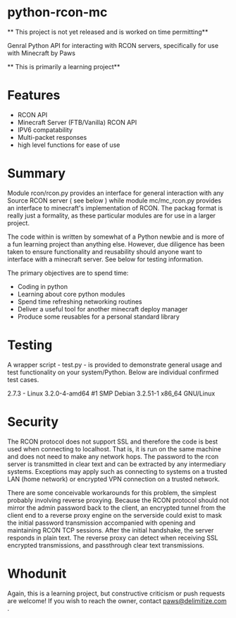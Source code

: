 python-rcon-mc
==============

** This project is not yet released and is worked on time permitting**

Genral Python API for interacting with RCON servers, specifically for use with Minecraft
  by Paws

** This is primarily a learning project**


Features
=====
  - RCON API
  - Minecraft Server (FTB/Vanilla) RCON API
  - IPV6 compatability
  - Multi-packet responses
  - high level functions for ease of use



Summary
=======
Module rcon/rcon.py provides an interface for general interaction with any Source RCON server ( see below )  while module mc/mc_rcon.py provides an interface to minecraft's implementation of RCON.  The packag format is really just a formality, as these particular modules are for use in a larger project.

The code within is written by somewhat of a Python newbie and is more of a fun learning project than anything else. However, due diligence has been taken to ensure functionality and reusability should anyone want to interface with a minecraft server.  See below for testing information. 

The primary objectives are to spend time:
 - Coding in python
 - Learning about core python modules
 - Spend time refreshing networking routines
 - Deliver a useful tool for another minecraft deploy manager
 - Produce some reusables for a personal standard library

Testing
========
A wrapper script - test.py - is provided to demonstrate general usage and test functionality on your system/Python.  Below are individual confirmed test cases.

  2.7.3 - Linux 3.2.0-4-amd64 #1 SMP Debian 3.2.51-1 x86_64 GNU/Linux

**Security**
============
The RCON protocol does not support SSL and therefore the code is best used when connecting to localhost.  That is, it is run on the same machine and does not need to make any network hops.  The password to the rcon server is transmitted in clear text and can be extracted by any intermediary systems. Exceptions may apply such as connecting to systems on a trusted LAN (home network) or encrypted VPN connection on a trusted network.

There are some conceivable workarounds for this problem, the simplest probably involving reverse proxying.  Because the RCON protocol should not mirror the admin password back to the client, an encrypted tunnel from the client end to a reverse proxy engine on the serverside could exist to mask the initial password transmission accompanied with opening and maintaining RCON TCP sessions.  After the initial handshake, the server responds in plain text.  The reverse proxy can detect when receiving SSL encrypted transmissions, and passthrough clear text transmissions.



Whodunit
======
Again, this is a learning project, but constructive criticism or push requests are welcome!  If you wish to reach the owner, contact paws@delimitize.com .

